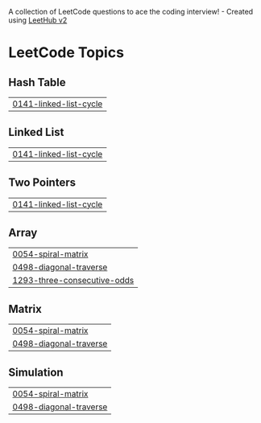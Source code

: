 A collection of LeetCode questions to ace the coding interview! - Created using [LeetHub v2](https://github.com/arunbhardwaj/LeetHub-2.0)
<!---LeetCode Topics Start-->
# LeetCode Topics
## Hash Table
|  |
| ------- |
| [0141-linked-list-cycle](https://github.com/rajsrm2021/DSA-Journey---JAVA/tree/master/0141-linked-list-cycle) |
## Linked List
|  |
| ------- |
| [0141-linked-list-cycle](https://github.com/rajsrm2021/DSA-Journey---JAVA/tree/master/0141-linked-list-cycle) |
## Two Pointers
|  |
| ------- |
| [0141-linked-list-cycle](https://github.com/rajsrm2021/DSA-Journey---JAVA/tree/master/0141-linked-list-cycle) |
## Array
|  |
| ------- |
| [0054-spiral-matrix](https://github.com/rajsrm2021/DSA-Journey---JAVA/tree/master/0054-spiral-matrix) |
| [0498-diagonal-traverse](https://github.com/rajsrm2021/DSA-Journey---JAVA/tree/master/0498-diagonal-traverse) |
| [1293-three-consecutive-odds](https://github.com/rajsrm2021/DSA-Journey---JAVA/tree/master/1293-three-consecutive-odds) |
## Matrix
|  |
| ------- |
| [0054-spiral-matrix](https://github.com/rajsrm2021/DSA-Journey---JAVA/tree/master/0054-spiral-matrix) |
| [0498-diagonal-traverse](https://github.com/rajsrm2021/DSA-Journey---JAVA/tree/master/0498-diagonal-traverse) |
## Simulation
|  |
| ------- |
| [0054-spiral-matrix](https://github.com/rajsrm2021/DSA-Journey---JAVA/tree/master/0054-spiral-matrix) |
| [0498-diagonal-traverse](https://github.com/rajsrm2021/DSA-Journey---JAVA/tree/master/0498-diagonal-traverse) |
<!---LeetCode Topics End-->
